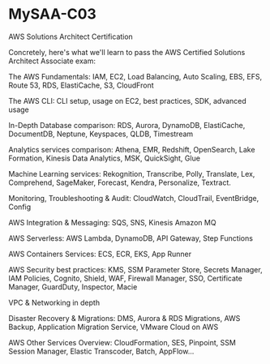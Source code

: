 # MySAA-C03
AWS Solutions Architect Certification

Concretely, here's what we'll learn to pass the AWS Certified Solutions Architect Associate exam:

The AWS Fundamentals: IAM, EC2, Load Balancing, Auto Scaling, EBS, EFS, Route 53, RDS, ElastiCache, S3, CloudFront

The AWS CLI: CLI setup, usage on EC2, best practices, SDK, advanced usage

In-Depth Database comparison: RDS, Aurora, DynamoDB, ElastiCache, DocumentDB, Neptune, Keyspaces, QLDB, Timestream

Analytics services comparison: Athena, EMR, Redshift, OpenSearch, Lake Formation, Kinesis Data Analytics, MSK, QuickSight, Glue

Machine Learning services: Rekognition, Transcribe, Polly, Translate, Lex, Comprehend, SageMaker, Forecast, Kendra, Personalize, Textract.

Monitoring, Troubleshooting & Audit: CloudWatch, CloudTrail, EventBridge, Config

AWS Integration & Messaging: SQS, SNS, Kinesis Amazon MQ

AWS Serverless: AWS Lambda, DynamoDB, API Gateway, Step Functions

AWS Containers Services: ECS, ECR, EKS, App Runner

AWS Security best practices: KMS, SSM Parameter Store, Secrets Manager, IAM Policies, Cognito, Shield, WAF, Firewall Manager, SSO, Certificate Manager, 
GuardDuty, Inspector, Macie

VPC & Networking in depth

Disaster Recovery & Migrations: DMS, Aurora & RDS Migrations, AWS Backup, Application Migration Service, VMware Cloud on AWS

AWS Other Services Overview: CloudFormation, SES, Pinpoint, SSM Session Manager, Elastic Transcoder, Batch, AppFlow...